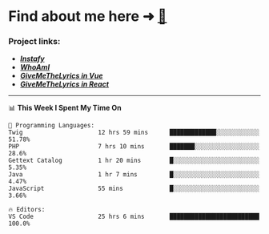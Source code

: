 # Find about me here ➜ [🧑](https://pauabella.dev)

### Project links:
- ***[Instafy](https://instafy.me)***
- ***[WhoAmI](https://pauabella.dev)***
- ***[GiveMeTheLyrics in Vue](https://lyrics.pauabella.dev)***
- ***[GiveMeTheLyrics in React](https://pauabella.dev/GiveMeTheLyrics)***

---
<!--START_SECTION:waka-->
📊 **This Week I Spent My Time On** 

```text
💬 Programming Languages: 
Twig                     12 hrs 59 mins      █████████████░░░░░░░░░░░░   51.78% 
PHP                      7 hrs 10 mins       ███████░░░░░░░░░░░░░░░░░░   28.6% 
Gettext Catalog          1 hr 20 mins        █░░░░░░░░░░░░░░░░░░░░░░░░   5.35% 
Java                     1 hr 7 mins         █░░░░░░░░░░░░░░░░░░░░░░░░   4.47% 
JavaScript               55 mins             █░░░░░░░░░░░░░░░░░░░░░░░░   3.66%

🔥 Editors: 
VS Code                  25 hrs 6 mins       █████████████████████████   100.0%

```


<!--END_SECTION:waka-->
